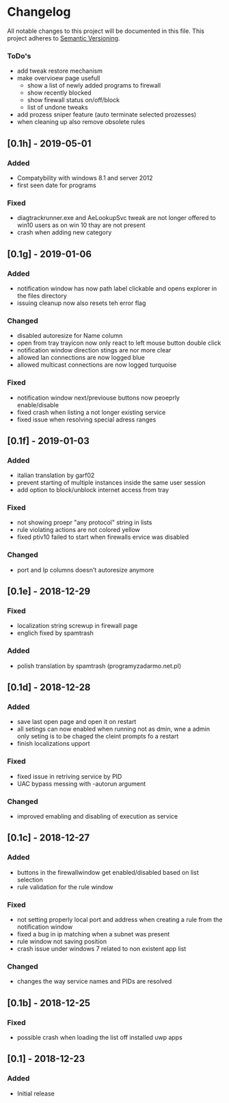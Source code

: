# Changelog
All notable changes to this project will be documented in this file.
This project adheres to [Semantic Versioning](http://semver.org/).

### ToDo's
- add tweak restore mechanism
- make overvioew page usefull
	- show a list of newly added programs to firewall
	- show recently blocked
	- show firewall status on/off/block
	- list of undone tweaks
- add prozess sniper feature (auto terminate selected prozesses)
- when cleaning up also remove obsolete rules

## [0.1h] - 2019-05-01

### Added
- Compatybility with windows 8.1 and server 2012
- first seen date for programs

### Fixed
- diagtrackrunner.exe and AeLookupSvc tweak are not longer offered to win10 users as on win 10 thay are not present
- crash when adding new category

## [0.1g] - 2019-01-06

### Added
- notification window has now path label clickable and opens explorer in the files directory
- issuing cleanup now also resets teh error flag

### Changed
- disabled autoresize for Name column
- open from tray trayicon now only react to left mouse button double click
- notification window direction stings are nor more clear
- allowed lan connections are now logged blue
- allowed multicast connections are now logged turquoise

### Fixed
- notification window next/previouse buttons now peoeprly enable/disable
- fixed crash when listing a not longer existing service
- fixed issue when resolving special adress ranges

## [0.1f] - 2019-01-03

### Added
- italian translation by garf02
- prevent starting of multiple instances inside the same user session
- add option to block/unblock internet access from tray

### Fixed
- not showing proepr "any protocol" string in lists
- rule violating actions are not colored yellow
- fixed ptiv10 failed to start when firewalls ervice was disabled

### Changed
- port and Ip columns doesn't autoresize anymore

## [0.1e] - 2018-12-29

### Fixed
- localization string screwup in firewall page
- englich fixed by spamtrash

### Added
- polish translation by spamtrash (programyzadarmo.net.pl)


## [0.1d] - 2018-12-28

### Added
- save last open page and open it on restart
- all setings can now enabled when running not as dmin, wne a admin only seting is to be chaged the cleint prompts fo a restart
- finish localizations upport

### Fixed
- fixed issue in retriving service by PID
- UAC bypass messing with -autorun argument

### Changed
- improved emabling and disabling of execution as service


## [0.1c] - 2018-12-27

### Added
- buttons in the firewallwindow get enabled/disabled based on list selection
- rule validation for the rule window

### Fixed
- not setting properly local port and address when creating a rule from the notification window
- fixed a bug in ip matching when a subnet was present
- rule window not saving position
- crash issue under windows 7 related to non existent app list

### Changed
- changes the way service names and PIDs are resolved


## [0.1b] - 2018-12-25

### Fixed
- possible crash when loading the list off installed uwp apps


## [0.1] - 2018-12-23

### Added
- Initial release
